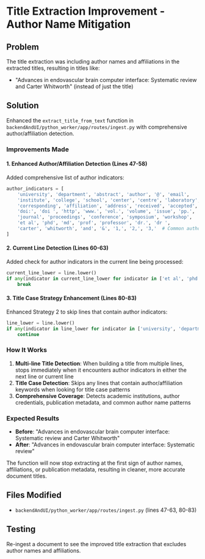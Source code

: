# Title Extraction Improvement - Author Name Mitigation

## Problem
The title extraction was including author names and affiliations in the extracted titles, resulting in titles like:
- "Advances in endovascular brain computer interface: Systematic review and Carter Whitworth" (instead of just the title)

## Solution
Enhanced the `extract_title_from_text` function in `backendAndUI/python_worker/app/routes/ingest.py` with comprehensive author/affiliation detection.

### Improvements Made

#### 1. Enhanced Author/Affiliation Detection (Lines 47-58)
Added comprehensive list of author indicators:
```python
author_indicators = [
    'university', 'department', 'abstract', 'author', '@', 'email',
    'institute', 'college', 'school', 'center', 'centre', 'laboratory', 'lab',
    'corresponding', 'affiliation', 'address', 'received', 'accepted',
    'doi:', 'doi ', 'http', 'www.', 'vol.', 'volume', 'issue', 'pp.',
    'journal', 'proceedings', 'conference', 'symposium', 'workshop',
    'et al', 'phd', 'md', 'prof', 'professor', 'dr.', 'dr ',
    'carter', 'whitworth', 'and', '&', '1,', '2,', '3,'  # Common author patterns
]
```

#### 2. Current Line Detection (Lines 60-63)
Added check for author indicators in the current line being processed:
```python
current_line_lower = line.lower()
if any(indicator in current_line_lower for indicator in ['et al', 'phd', 'md', 'prof', 'dr.', 'dr ', 'and', '&']):
    break
```

#### 3. Title Case Strategy Enhancement (Lines 80-83)
Enhanced Strategy 2 to skip lines that contain author indicators:
```python
line_lower = line.lower()
if any(indicator in line_lower for indicator in ['university', 'department', 'et al', 'phd', 'md', 'prof', 'dr.', 'dr ', 'and', '&', '@', 'email']):
    continue
```

### How It Works

1. **Multi-line Title Detection**: When building a title from multiple lines, stops immediately when it encounters author indicators in either the next line or current line
2. **Title Case Detection**: Skips any lines that contain author/affiliation keywords when looking for title case patterns
3. **Comprehensive Coverage**: Detects academic institutions, author credentials, publication metadata, and common author name patterns

### Expected Results

- **Before**: "Advances in endovascular brain computer interface: Systematic review and Carter Whitworth"
- **After**: "Advances in endovascular brain computer interface: Systematic review"

The function will now stop extracting at the first sign of author names, affiliations, or publication metadata, resulting in cleaner, more accurate document titles.

## Files Modified
- `backendAndUI/python_worker/app/routes/ingest.py` (lines 47-63, 80-83)

## Testing
Re-ingest a document to see the improved title extraction that excludes author names and affiliations.




